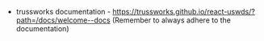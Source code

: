 - trussworks documentation - https://trussworks.github.io/react-uswds/?path=/docs/welcome--docs (Remember to always adhere to the documentation)